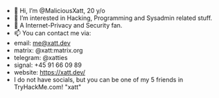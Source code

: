- 👋 Hi, I’m @MaliciousXatt, 20 y/o
- 👀 I’m interested in Hacking, Programming and Sysadmin related stuff.
- 🌱 A Internet-Privacy and Security fan.
- 📫 You can contact me via:
- email: me@xatt.dev
- matrix: @xatt:matrix.org
- telegram: @xatties
- signal: +45 91 66 09 89
- website: https://xatt.dev/
- I do not have socials, but you can be one of my 5 friends in TryHackMe.com! "xatt"

<!---
MaliciousXatt/MaliciousXatt is a ✨ special ✨ repository because its `README.md` (this file) appears on your GitHub profile.
You can click the Preview link to take a look at your changes.
--->
<script src="https://tryhackme.com/badge/656457"></script>
